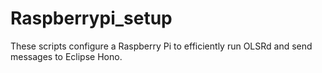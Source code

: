 # Raspberrypi_setup
These scripts configure a Raspberry Pi to efficiently run OLSRd and send messages to Eclipse Hono.
